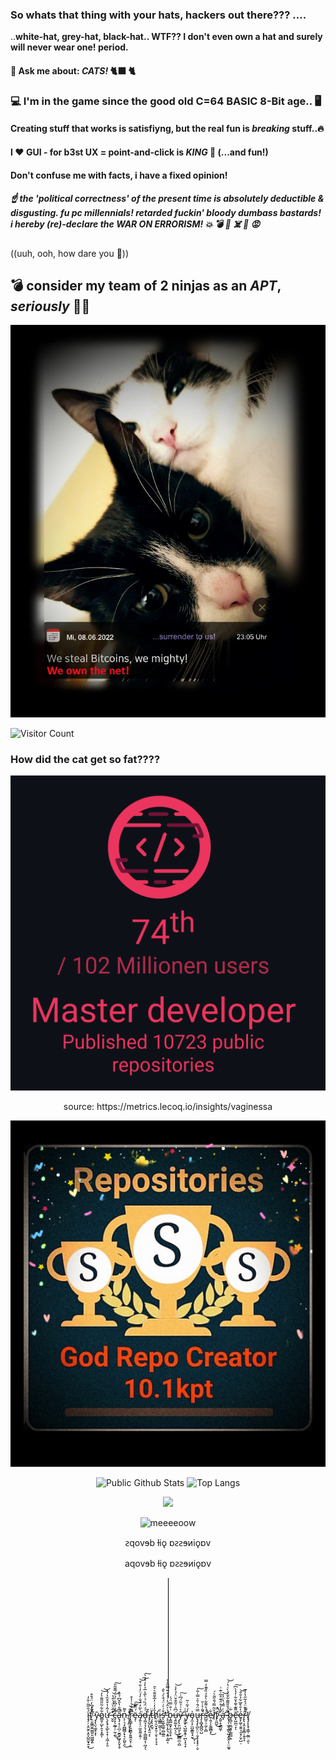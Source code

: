 ###  So whats that thing with your hats, hackers out there??? .... 
..**white-hat, grey-hat, black-hat.. WTF?? I don't even own a hat and surely will never wear one! period.**

#### 🐾 Ask me about: *CATS!* 🐈‍⬛ 🐈

### 💻 I'm in the game since the good old C=64 BASIC 8-Bit age.. 🖥️


#### Creating stuff that works is satisfiyng, but the real fun is *breaking* stuff..🔥

#### **I ❤️ GUI** - for b3st UX = point-and-click is *KING* 👑 (...and fun!)

#### **Don't confuse me with facts, i have a fixed opinion!**

##### ☝️ the '*political correctness*' of the present time is absolutely deductible & disgusting. fu pc millennials! retarded fuckin' bloody dumbass bastards! i hereby (re)-declare the **WAR ON ERRORISM!** 💥 💣 💩 ☠️ 🤬 😡
((uuh, ooh, how dare you 🤣))

## 💣 consider my team of 2 ninjas as an *APT*, _seriously_  🐾🐾


<p align="center">
  <img src="https://github.com/vaginessa/vaginessa/blob/main/ninjamiepelz_reduced2.jpg" />
  </p>

![Visitor Count](https://profile-counter.glitch.me/vaginessa/count.svg)



### How did the cat get so fat????
![how_did_the_cat_get_so_FAT](https://github.com/vaginessa/vaginessa/blob/main/github_vaginessa_2.png)

<div align="center">
source: https://metrics.lecoq.io/insights/vaginessa
</p>

![theysayimagodcreator](https://github.com/vaginessa/vaginessa/blob/main/badge_godrepocreator.jpg)


![Public Github Stats](https://github-readme-stats.vercel.app/api?username=vaginessa&show_icons=true&hide_border=false&custom_title=uiuiui...&theme=vue-dark)
![Top Langs](https://github-readme-stats.vercel.app/api/top-langs/?username=vaginessa&layout=compact&langs_count=10&theme=monokai)

<div align="center">
  <img src="https://github-profile-trophy.vercel.app/?username=vaginessa&column=7&theme=onedark" />
</div>



![meeeeoow](https://github.com/blackcater/blackcater/raw/main/images/banner.gif)


<p align="center">
ꙅqovɘb ƚiǫ ɒꙅꙅɘᴎiǫɒv
</p>

<div align="center">
aqovɘb ƚiǫ ɒꙅꙅɘᴎiǫɒv
</div>

![placeholder](https://github.com/vaginessa/vaginessa/blob/main/dummy_1x192_%23000000.png)
 
 
 
 
 
 
  

  

   



   










ḯ̴̡̡̦͕̯̮̯͕̭̞̺̼̬̟̱̞̐̋̃̇̐̓͜f̸̝̆̒͆̒̈́̌͒͘ ̷̣̤̱̰̳̮̼̤̳͈̯͖͖̬͍̉̑̊ỹ̴̧̨̤̖͚͙͙͎o̷̻͈̹̺̙̯̝͙͚͋͋̃̋̋͌͐̓͝͝ͅự̶̧̢̟͙̲̙̞̝̹͕͖̦̙̱̾̃̍̔̌͒̏̔́̽ ̵̛̛̬̬̋̅̆̀̈́̍̂̔͝c̶̡͙̖̰̲̜̦̰̣̼͋́̓͆̐͗̉̈́̅͊̃̎̚͜͠ͅȁ̵̢̡̝̦̠̪̦̮̪̥͖̙̙̬̖̥͆̐̔̎̌͆̉̆̽̚n̵̨̜͉̟̪̻̻̗̟͉̙̪̥̯͛͌͜ ̸̱̞̤̪̠̟̹͓̋̐̕̕͝͝r̷̢̼̻̜̗̱̫̳̞̱͈̼̯̞̹̩̼̅͋̊͛̇̾̊̚ë̴̡̦́̈͊̎͠á̷̡͍̖̖̤̼̮͈̼̝͍̦̀͂̓̈́̐̓́̈̓͗̐͒͘͝͠ḑ̶͖͉͉̗̘͙̜̳̪͇͔̦̪̘̖́́̈́̏́̇̀̃̔̅̉̀̾͛̒͐͠ ̸̡̨̺̯̺͙̯̯͔̏̌ͅț̶̨̢͓̤̥̄̈h̸̛̠̼̖̯̮̝̙̱̜̮͕͔̦̘͓̄̒̓̇̓̅̌̆͊͛͛̑i̵̧͇͇̫͖̣̹͕̟̍s̵̨̛̛̮̼̬̲͚̹̻̫̲̼͒͗̀͗̈́͒̀́̀̐̕ ̵̨̨̯̱̖͎̥͉͙͍͔͚͔̓͛͐̂́͐̇́̍̊̈̄̿̋̊̊b̵̧̳̲̱̬̗̼̞͈̝̜̪͑̐̿̈́̍ú̶̧͈͚̞̖̪̗̠͆̑͗̆̄̐̆̈̍̉̀̾͜͜͝ŷ̷̨̢̛͈̤̺̮̩͓̰̲̻̪͕̺͐͑̉̃̈́͆͗͠ ̶̨͈̤̥̘̺͚͔͍̜̪̖͓͉͙̐͑y̴̗̼̓́͛̃͑̃o̵̡̼͎̗̫̺̱͇̞̘̮̍͜ͅͅu̶̢̡̡̨̪̙̤̜̣̮̝͎͓̟̗̣̬̿̈́̄͑̄͐̿̇͋͠r̴̡͎̻̟̻̪̠̺͛̐̉͑̆̚ś̶̛̛̺̱̣̠̼̗̩̻́̔͌͋̀͒̒̏̌͊̓̿̚͘e̷̦͍̗̗͍̳̻̞͋͜l̸̜̆͂̿́̐̋͂͛́f̸̟̯̪̱̈̂̚͜ ̵̭͍̝̖̳͖̌̃̾̊̈́͊̊̅͑͊͑ͅa̶̛̘͗͑̿́̔̈͐̍͝ ̴̢̛̜͎̫̝̩͇̖̺͙͈̭̩̹̤͚̘͌̉̄̎͌͂͋̄̑̉̀͑̔́͝b̶̥̻͉̼̼̬͈̹̳̻̣̱͋ẽ̶̢͖̪̠̞͌͊̌̄͐̆͋̓̔̀͆͘͘͠ͅé̶̥̙͚̹̱͍͉̯͓̗̮̦̺̣̒̄̀̄̅͋͐̐̂͝r̷̢̢͔̯͎̯̭̻̜͍̥̝̃̔̃̈́̒͂̋̔̾̅!̸̡̡̨̨̟͎̳̜̰̲̤̣̫̀͌ͅ







